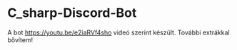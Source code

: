 # C_sharp-Discord-Bot
A bot https://youtu.be/e2iaRVf4sho videó szerint készült. További extrákkal bővítem!
